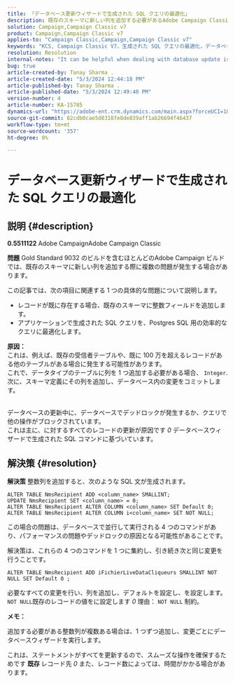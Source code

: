 ```yaml
---
title: 「データベース更新ウィザードで生成された SQL クエリの最適化」
description: 既存のスキーマに新しい列を追加する必要があるAdobe Campaign Classicの問題を解決する方法を説明します。
solution: Campaign,Campaign Classic v7
product: Campaign,Campaign Classic v7
applies-to: "Campaign Classic,Campaign,Campaign Classic v7"
keywords: "KCS, Campaign Classic V7，生成された SQL クエリの最適化，データベース更新ウィザード"
resolution: Resolution
internal-notes: "It can be helpful when dealing with database update issues with big tables"
bug: true
article-created-by: Tanay Sharma .
article-created-date: "5/3/2024 12:44:18 PM"
article-published-by: Tanay Sharma .
article-published-date: "5/3/2024 12:49:40 PM"
version-number: 4
article-number: KA-15785
dynamics-url: "https://adobe-ent.crm.dynamics.com/main.aspx?forceUCI=1&pagetype=entityrecord&etn=knowledgearticle&id=d6a7c3d4-4a09-ef11-9f8a-6045bd026dc7"
source-git-commit: 82cdb0cae5d8318fe8de839aff1ab26694f46437
workflow-type: tm+mt
source-wordcount: '357'
ht-degree: 0%

---
```


# データベース更新ウィザードで生成された SQL クエリの最適化

## 説明 {#description}


<b>0.5511122</b>
Adobe CampaignAdobe Campaign Classic

<b>問題</b>
Gold Standard 9032 のビルドを含むほとんどのAdobe Campaign ビルドでは、既存のスキーマに新しい列を追加する際に複数の問題が発生する場合があります。

この記事では、次の項目に関連する 1 つの具体的な問題について説明します。

- レコードが既に存在する場合、既存のスキーマに整数フィールドを追加します。
- アプリケーションで生成された SQL クエリを、Postgres SQL 用の効率的なクエリに最適化します。


<b>原因：</b>
<br>これは、例えば、既存の受信者テーブルや、既に 100 万を超えるレコードがある他のテーブルがある場合に発生する可能性があります。
<br>これで、データタイプのテーブルに列を 1 つ追加する必要がある場合、 `Integer`.
<br>次に、スキーマ定義にその列を追加し、データベース内の変更をコミットします。

<br>データベースの更新中に、データベースでデッドロックが発生するか、クエリで他の操作がブロックされています。
<br>これは主に、に対するすべてのレコードの更新が原因です *0* データベースウィザードで生成された SQL コマンドに基づいています。<br>

## 解決策 {#resolution}


<b>解決策</b>
整数列を追加すると、次のような SQL 文が生成されます。


```
ALTER TABLE NmsRecipient ADD <column_name> SMALLINT;
UPDATE NmsRecipient SET <column_name> = 0;
ALTER TABLE NmsRecipient ALTER COLUMN <column_name> SET Default 0;
ALTER TABLE NmsRecipient ALTER COLUMN i<column_name> SET NOT NULL;
```


この場合の問題は、データベースで並行して実行される 4 つのコマンドがあり、パフォーマンスの問題やデッドロックの原因となる可能性があることです。

解決策は、これらの 4 つのコマンドを 1 つに集約し、引き続き次と同じ変更を行うことです。


```
ALTER TABLE NmsRecipient ADD iFichierLiveDataCliqueurs SMALLINT NOT NULL SET Default 0 ;
```


必要なすべての変更を行い、列を追加し、デフォルトを設定し、を設定します。 `NOT NULL`既存のレコードの値をに設定します *0* 理由： `NOT NULL` 制約。



<b>メモ：</b>

追加する必要がある整数列が複数ある場合は、1 つずつ追加し、変更ごとにデータベースウィザードを実行します。

これは、ステートメントがすべてを更新するので、スムーズな操作を確保するためです <b>既存 </b>レコード先 *0* また、レコード数によっては、時間がかかる場合があります。
